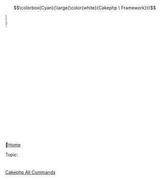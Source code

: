 $$\colorbox{Cyan}{\large{\color{white}{Cakephp \ Framework}}}$$

<img src="#" alt="Docker Image Loading....." width="10%">

:link:[Home](all-file-links.md)     


<a name="top"></a>
Topic: 
#
 [Cakephp All Commands](#cakephp-cmds) 
 
  
#  
